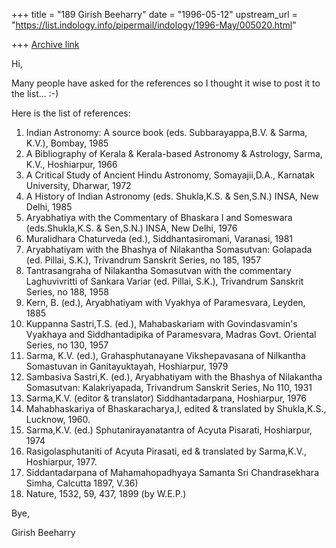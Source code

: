 +++
title = "189 Girish Beeharry"
date = "1996-05-12"
upstream_url = "https://list.indology.info/pipermail/indology/1996-May/005020.html"

+++
[Archive link](https://list.indology.info/pipermail/indology/1996-May/005020.html)

Hi,

Many people have asked for the references so I thought it wise to post
it to the list... :-)

Here is the list of references:

1) Indian Astronomy: A source book (eds. Subbarayappa,B.V. & Sarma, K.V.),
Bombay, 1985
2) A Bibliography of Kerala & Kerala-based Astronomy & Astrology, Sarma,
K.V., Hoshiarpur, 1966
3) A Critical Study of Ancient Hindu Astronomy, Somayajii,D.A., Karnatak
University, Dharwar, 1972
4) A History of Indian Astronomy (eds. Shukla,K.S. & Sen,S.N.) INSA, New
Delhi, 1985
5) Aryabhatiya with the Commentary of Bhaskara I and Someswara (eds.Shukla,K.S.
 & Sen,S.N.) INSA, New Delhi, 1976
6) Muralidhara Chaturveda (ed.), Siddhantasiromani, Varanasi, 1981
7) Aryabhatiyam with the Bhashya of Nilakantha Somasutvan: Golapada (ed.
Pillai, S.K.), Trivandrum Sanskrit Series, no 185, 1957
8) Tantrasangraha of Nilakantha Somasutvan with the commentary 
Laghuvivritti of Sankara Variar (ed. Pillai, S.K.), Trivandrum Sanskrit
Series, no 188, 1958
9) Kern, B. (ed.), Aryabhatiyam with Vyakhya of Paramesvara, Leyden, 1885
10) Kuppanna Sastri,T.S. (ed.), Mahabaskariam with Govindasvamin's
Vyakhaya and Siddhantadipika of Paramesvara, Madras Govt. Oriental Series,
no 130, 1957
11) Sarma, K.V. (ed.), Grahasphutanayane Vikshepavasana of Nilkantha
Somastuvan in Ganitayuktayah, Hoshiarpur, 1979
12) Sambasiva Sastri,K. (ed.), Aryabhatiyam with the Bhashya of Nilakantha
Somasutvan: Kalakriyapada, Trivandrum Sanskrit Series, No 110, 1931
13) Sarma,K.V. (editor & translator) Siddhantadarpana, Hoshiarpur, 1976
14) Mahabhaskariya of Bhaskaracharya,I, edited & translated by
Shukla,K.S., Lucknow, 1960.
15) Sarma,K.V. (ed.) Sphutanirayanatantra of Acyuta Pisarati,
Hoshiarpur, 1974
16) Rasigolasphutaniti of Acyuta Pirasati, ed & translated by Sarma,K.V.,
Hoshiarpur, 1977.
17) Siddantadarpana of Mahamahopadhyaya Samanta Sri Chandrasekhara Simha,
Calcutta 1897, V.36)
18) Nature, 1532, 59, 437, 1899 (by W.E.P.)

Bye,

Girish Beeharry






